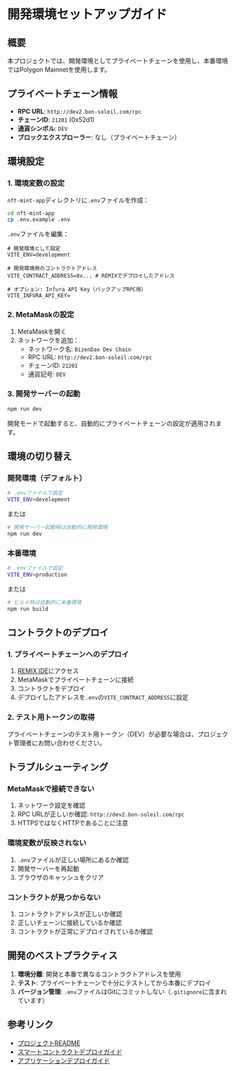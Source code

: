 # 開発環境セットアップガイド

## 概要

本プロジェクトでは、開発環境としてプライベートチェーンを使用し、本番環境ではPolygon Mainnetを使用します。

## プライベートチェーン情報

- **RPC URL**: `http://dev2.bon-soleil.com/rpc`
- **チェーンID**: `21201` (0x52d1)
- **通貨シンボル**: `DEV`
- **ブロックエクスプローラー**: なし（プライベートチェーン）

## 環境設定

### 1. 環境変数の設定

`nft-mint-app`ディレクトリに`.env`ファイルを作成：

```bash
cd nft-mint-app
cp .env.example .env
```

`.env`ファイルを編集：

```env
# 開発環境として設定
VITE_ENV=development

# 開発環境用のコントラクトアドレス
VITE_CONTRACT_ADDRESS=0x... # REMIXでデプロイしたアドレス

# オプション: Infura API Key（バックアップRPC用）
VITE_INFURA_API_KEY=
```

### 2. MetaMaskの設定

1. MetaMaskを開く
2. ネットワークを追加：
   - ネットワーク名: `BizenDao Dev Chain`
   - RPC URL: `http://dev2.bon-soleil.com/rpc`
   - チェーンID: `21201`
   - 通貨記号: `DEV`

### 3. 開発サーバーの起動

```bash
npm run dev
```

開発モードで起動すると、自動的にプライベートチェーンの設定が適用されます。

## 環境の切り替え

### 開発環境（デフォルト）

```bash
# .envファイルで設定
VITE_ENV=development
```

または

```bash
# 開発サーバー起動時は自動的に開発環境
npm run dev
```

### 本番環境

```bash
# .envファイルで設定
VITE_ENV=production
```

または

```bash
# ビルド時は自動的に本番環境
npm run build
```

## コントラクトのデプロイ

### 1. プライベートチェーンへのデプロイ

1. [REMIX IDE](https://remix.ethereum.org)にアクセス
2. MetaMaskでプライベートチェーンに接続
3. コントラクトをデプロイ
4. デプロイしたアドレスを`.env`の`VITE_CONTRACT_ADDRESS`に設定

### 2. テスト用トークンの取得

プライベートチェーンのテスト用トークン（DEV）が必要な場合は、プロジェクト管理者にお問い合わせください。

## トラブルシューティング

### MetaMaskで接続できない

1. ネットワーク設定を確認
2. RPC URLが正しいか確認: `http://dev2.bon-soleil.com/rpc`
3. HTTPSではなくHTTPであることに注意

### 環境変数が反映されない

1. `.env`ファイルが正しい場所にあるか確認
2. 開発サーバーを再起動
3. ブラウザのキャッシュをクリア

### コントラクトが見つからない

1. コントラクトアドレスが正しいか確認
2. 正しいチェーンに接続しているか確認
3. コントラクトが正常にデプロイされているか確認

## 開発のベストプラクティス

1. **環境分離**: 開発と本番で異なるコントラクトアドレスを使用
2. **テスト**: プライベートチェーンで十分にテストしてから本番にデプロイ
3. **バージョン管理**: `.env`ファイルはGitにコミットしない（`.gitignore`に含まれています）

## 参考リンク

- [プロジェクトREADME](../README.md)
- [スマートコントラクトデプロイガイド](./SMART_CONTRACT_DEPLOYMENT.md)
- [アプリケーションデプロイガイド](./DEPLOYMENT.md)